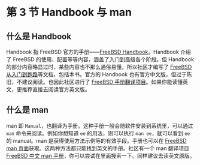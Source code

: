 # 第 3 节  Handbook 与 man

## 什么是 Handbook

Handbook 指 FreeBSD 官方的手册——[FreeBSD Handbook](https://docs.freebsd.org/en/books/handbook/)。Handbook 介绍了 FreeBSD 的使用、配置等等内容，涵盖了入门到高级各个阶段。但 Handbook 的部分内容略显过时，某些内容也不那么通俗易懂，所以社区才编写了 [FreeBSD 从入门到跑路](https://book.bsdcn.org)等文档，包括本书。官方的 Handbook 也有官方中文版，但过于陈旧，不建议阅读。也因此社区进行了 [FreeBSD 手册翻译项目](https://handbook.bsdcn.org)。如果你能读懂英文，更推荐直接去阅读官方英文版。

## 什么是 man

man 即 `Manual`，也翻译为手册。这种手册一般会随软件安装到系统里，可以通过 `man` 命令来阅读。例如你想知道 `ee` 的用法，则可以执行 `man ee`，就可以看到 `ee` 的 manual。man 是获得使用方法示例等的有效手段。手册也可以在 [FreeBSD man 页面](https://man.freebsd.org/cgi/man.cgi)获取。这两种方法都只能找到英文的手册。社区有一个 man 翻译项目 [FreeBSD 中文 man 手册](https://man.bsdcn.org/)，你可以尝试在里面搜索一下。同样建议去读英文原版。
